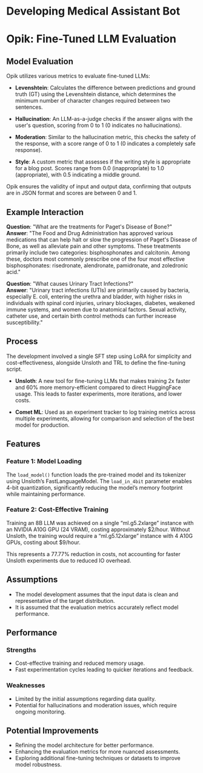 # Developing Medical Assistant Bot 
# Opik: Fine-Tuned LLM Evaluation

## Model Evaluation
Opik utilizes various metrics to evaluate fine-tuned LLMs:

- **Levenshtein**: Calculates the difference between predictions and ground truth (GT) using the Levenshtein distance, which determines the minimum number of character changes required between two sentences.
  
- **Hallucination**: An LLM-as-a-judge checks if the answer aligns with the user's question, scoring from 0 to 1 (0 indicates no hallucinations).
  
- **Moderation**: Similar to the hallucination metric, this checks the safety of the response, with a score range of 0 to 1 (0 indicates a completely safe response).
  
- **Style**: A custom metric that assesses if the writing style is appropriate for a blog post. Scores range from 0.0 (inappropriate) to 1.0 (appropriate), with 0.5 indicating a middle ground.

Opik ensures the validity of input and output data, confirming that outputs are in JSON format and scores are between 0 and 1.

## Example Interaction
**Question**: "What are the treatments for Paget's Disease of Bone?"  
**Answer**: "The Food and Drug Administration has approved various medications that can help halt or slow the progression of Paget's Disease of Bone, as well as alleviate pain and other symptoms. These treatments primarily include two categories: bisphosphonates and calcitonin. Among these, doctors most commonly prescribe one of the four most effective bisphosphonates: risedronate, alendronate, pamidronate, and zoledronic acid."

**Question**: "What causes Urinary Tract Infections?"  
**Answer**: "Urinary tract infections (UTIs) are primarily caused by bacteria, especially E. coli, entering the urethra and bladder, with higher risks in individuals with spinal cord injuries, urinary blockages, diabetes, weakened immune systems, and women due to anatomical factors. Sexual activity, catheter use, and certain birth control methods can further increase susceptibility."

## Process
The development involved a single SFT step using LoRA for simplicity and cost-effectiveness, alongside Unsloth and TRL to define the fine-tuning script.

- **Unsloth**: A new tool for fine-tuning LLMs that makes training 2x faster and 60% more memory-efficient compared to direct HuggingFace usage. This leads to faster experiments, more iterations, and lower costs.

- **Comet ML**: Used as an experiment tracker to log training metrics across multiple experiments, allowing for comparison and selection of the best model for production.

## Features

### Feature 1: Model Loading
The `load_model()` function loads the pre-trained model and its tokenizer using Unsloth’s FastLanguageModel. The `load_in_4bit` parameter enables 4-bit quantization, significantly reducing the model’s memory footprint while maintaining performance.

### Feature 2: Cost-Effective Training
Training an 8B LLM was achieved on a single “ml.g5.2xlarge” instance with an NVIDIA A10G GPU (24 VRAM), costing approximately $2/hour. Without Unsloth, the training would require a “ml.g5.12xlarge” instance with 4 A10G GPUs, costing about $9/hour. 

This represents a 77.77% reduction in costs, not accounting for faster Unsloth experiments due to reduced IO overhead.

## Assumptions
- The model development assumes that the input data is clean and representative of the target distribution.
- It is assumed that the evaluation metrics accurately reflect model performance.

## Performance
### Strengths
- Cost-effective training and reduced memory usage.
- Fast experimentation cycles leading to quicker iterations and feedback.

### Weaknesses
- Limited by the initial assumptions regarding data quality.
- Potential for hallucinations and moderation issues, which require ongoing monitoring.

## Potential Improvements
- Refining the model architecture for better performance.
- Enhancing the evaluation metrics for more nuanced assessments.
- Exploring additional fine-tuning techniques or datasets to improve model robustness.
